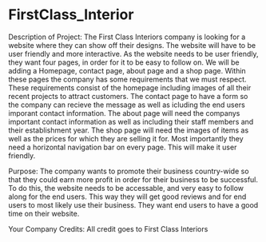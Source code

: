 # FirstClass_Interior
Description of Project: The First Class Interiors company is looking for a website where they can show off their designs. The website will have to be user friendly and more interactive. As the website needs to be user friendly, they want four pages, in order for it to be easy to follow on. We will be adding a Homepage, contact page, about page and a shop page. Within these pages the company has some requirements that we must respect. These requirements consist of the homepage including images of all their recent projects to attract customers. The contact page to have a form so the company can recieve the message as well as icluding the end users imporant contact information. The about page will need the companys important contact information as well as including their staff members and their establishment year. The shop page will need the images of items as well as the prices for which they are selling it for. Most importantly they need a horizontal navigation bar on every page. This will make it user friendly.

Purpose: The company wants to promote their business country-wide so that they could earn more profit in order for their business to be successful. To do this, the website needs to be accessable, and very easy to follow along for the end users. This way they will get good reviews and for end users to most likely use their business. They want end users to have a good time on their website.

Your Company Credits: All credit goes to First Class Interiors
